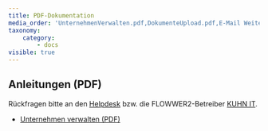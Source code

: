 ```yaml
---
title: PDF-Dokumentation
media_order: 'UnternehmenVerwalten.pdf,DokumenteUpload.pdf,E-Mail Weiterleitung.pdf,ProxyeinstellungenKonfigurieren .pdf,FTP.pdf,OutlookAddIn.pdf,ÜbertragungDATEVUnternehmenOnline.pdf,AktiveBelegeVerwalten.pdf,FreigeberInfo.pdf,BelegeZuweisen.pdf,BenutzerVerwalten.pdf,StartbildschirmFunktionen.pdf'
taxonomy:
    category:
        - docs
visible: true
---
```


## Anleitungen (PDF)
Rückfragen bitte an den [Helpdesk](mailto:support@flowwer2.de) bzw. die FLOWWER2-Betreiber [KUHN IT](http://www.kuhnit.de).

* [Unternehmen verwalten (PDF)](UnternehmenVerwalten.pdf)